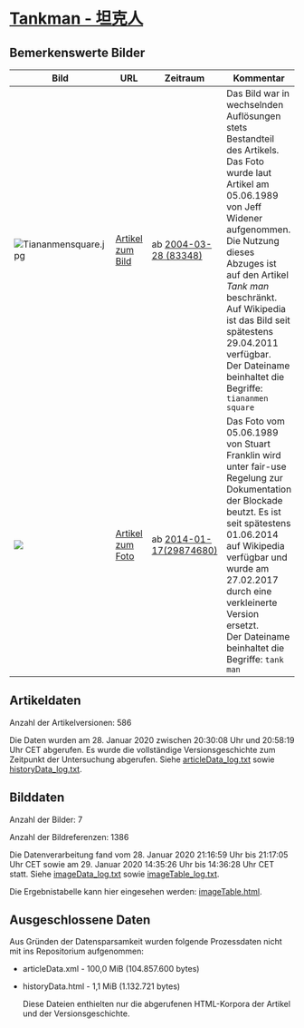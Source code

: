 # [Tankman - 坦克人](https://zh.wikipedia.org/wiki/%E5%9D%A6%E5%85%8B%E4%BA%BA)

## Bemerkenswerte Bilder

| Bild | URL | Zeitraum | Kommentar |
| - | - | - | - |
| ![Tiananmensquare.jpg](https://upload.wikimedia.org/wikipedia/zh/7/70/Tiananmensquare.jpg) | [Artikel zum Bild](https://zh.wikipedia.org/wiki/File:Tiananmensquare.jpg) | ab [2004-03-28 (83348)](https://zh.wikipedia.org/w/index.php?oldid=83348) | Das Bild war in wechselnden Auflösungen stets Bestandteil des Artikels. Das Foto wurde laut Artikel am 05.06.1989 von Jeff Widener aufgenommen. Die Nutzung dieses Abzuges ist auf den Artikel *Tank man* beschränkt. Auf Wikipedia ist das Bild seit spätestens 29.04.2011 verfügbar.<br/>Der Dateiname beinhaltet die Begriffe: `tiananmen` `square` |
| ![](https://upload.wikimedia.org/wikipedia/zh/thumb/8/85/Tank_Man_Long_Shot_by_Stuart_Franklin.jpg/250px-Tank_Man_Long_Shot_by_Stuart_Franklin.jpg) | [Artikel zum Foto](https://zh.wikipedia.org/wiki/File:Tank_Man_Long_Shot_by_Stuart_Franklin.jpg) | ab [2014-01-17(29874680)](https://zh.wikipedia.org/w/index.php?oldid=29874680) | Das Foto vom 05.06.1989 von Stuart Franklin wird unter fair-use Regelung zur Dokumentation der Blockade beutzt. Es ist seit spätestens 01.06.2014 auf Wikipedia verfügbar und wurde am 27.02.2017 durch eine verkleinerte Version ersetzt.<br/>Der Dateiname beinhaltet die Begriffe: `tank` `man` |

## Artikeldaten

Anzahl der Artikelversionen: 586

Die Daten wurden am 28. Januar 2020 zwischen 20:30:08 Uhr und 20:58:19 Uhr CET abgerufen. Es wurde die vollständige Versionsgeschichte zum Zeitpunkt der Untersuchung abgerufen. Siehe [articleData_log.txt](articleData_log.txt) sowie [historyData_log.txt](historyData_log.txt).

## Bilddaten

Anzahl der Bilder: 7

Anzahl der Bildreferenzen: 1386

Die Datenverarbeitung fand vom 28. Januar 2020 21:16:59 Uhr bis 21:17:05 Uhr CET sowie am 29. Januar 2020 14:35:26 Uhr bis 14:36:28 Uhr CET statt. Siehe [imageData_log.txt](imageData_log.txt) sowie [imageTable_log.txt](imageTable_log.txt).

Die Ergebnistabelle kann hier eingesehen werden: [imageTable.html](imageTable.html).

## Ausgeschlossene Daten

Aus Gründen der Datensparsamkeit wurden folgende Prozessdaten nicht mit ins Repositorium aufgenommen:

- articleData.xml - 100,0 MiB (104.857.600 bytes)
- historyData.html - 1,1 MiB (1.132.721 bytes)

  Diese Dateien enthielten nur die abgerufenen HTML-Korpora der Artikel und der Versionsgeschichte.
